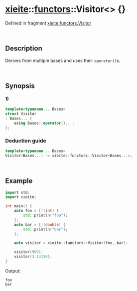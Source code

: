 # [xieite](../../xieite.md)\:\:[functors](../../functors.md)\:\:Visitor\<\> \{\}
Defined in fragment [xieite:functors.Visitor](../../../src/functors/visitor.cpp)

&nbsp;

## Description
Derives from multiple bases and uses their `operator()`s.

&nbsp;

## Synopsis
#### 1)
```cpp
template<typename... Bases>
struct Visitor
: Bases... {
    using Bases::operator()...;
};
```

### Deduction guide
```cpp
template<typename... Bases>
Visitor(Bases...) -> xieite::functors::Visitor<Bases...>;
```

&nbsp;

## Example
```cpp
import std;
import xieite;

int main() {
    auto foo = [](int) {
        std::println("foo");
    };
    auto bar = [](double) {
        std::println("bar");
    };

    auto visitor = xieite::functors::Visitor(foo, bar);

    visitor(999);
    visitor(3.14159);
}
```
Output:
```
foo
bar
```
